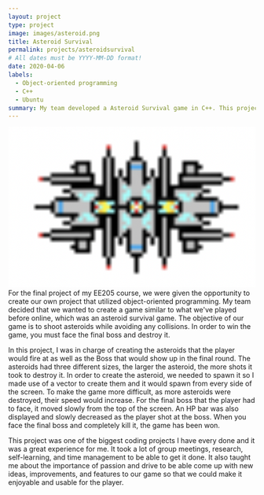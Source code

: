 ```yaml
---
layout: project
type: project
image: images/asteroid.png
title: Asteroid Survival
permalink: projects/asteroidsurvival
# All dates must be YYYY-MM-DD format!
date: 2020-04-06
labels:
  - Object-oriented programming
  - C++
  - Ubuntu
summary: My team developed a Asteroid Survival game in C++. This project was the capstone of our EE205 class, making use of what we learned throughout the semester on object-oriented programming into creating this final project.
---
```

<img class="ui tiny left circular floated image" src="../images/player.png">
For the final project of my EE205 course, we were given the opportunity to create our own project that utilized object-oriented programming. My team decided that we wanted to create a game similar to what we've played before online, which was an asteroid survival game. The objective of our game is to shoot asteroids while avoiding any collisions. In order to win the game, you must face the final boss and destroy it.

<div class="ui embed" data-source="youtube" data-id="hd2LzxeinUQ" >
</div>

In this project, I was in charge of creating the asteroids that the player would fire at as well as the Boss that would show up in the final round. The asteroids had three different sizes, the larger the asteroid, the more shots it took to destroy it. In order to create the asteroid, we needed to spawn it so I made use of a vector to create them and it would spawn from every side of the screen. To make the game more difficult, as more asteroids were destroyed, their speed would increase. For the final boss that the player had to face, it moved slowly from the top of the screen. An HP bar was also displayed and slowly decreased as the player shot at the boss. When you face the final boss and completely kill it, the game has been won.

This project was one of the biggest coding projects I have every done and it was a great experience for me. It took a lot of group meetings, research, self-learning, and time management to be able to get it done. It also taught me about the importance of passion and drive to be able come up with new ideas, improvements, and features to our game so that we could make it enjoyable and usable for the player.
